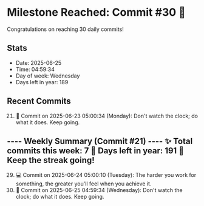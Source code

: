 # Milestone Reached: Commit #30 🎉

Congratulations on reaching 30 daily commits!

## Stats
- Date: 2025-06-25
- Time: 04:59:34
- Day of week: Wednesday
- Days left in year: 189

## Recent Commits
21. 🔄 Commit on 2025-06-23 05:00:34 (Monday): Don't watch the clock; do what it does. Keep going.

---- Weekly Summary (Commit #21) ----
✨ Total commits this week: 7
📆 Days left in year: 191
🎯 Keep the streak going!
-----------------------------------

29. 💻 Commit on 2025-06-24 05:00:10 (Tuesday): The harder you work for something, the greater you'll feel when you achieve it.
30. 🔄 Commit on 2025-06-25 04:59:34 (Wednesday): Don't watch the clock; do what it does. Keep going.
